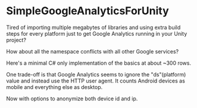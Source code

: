 # SimpleGoogleAnalyticsForUnity


Tired of importing multiple megabytes of libraries and using extra build steps for every platform just to get Google Analytics running in your Unity project?

How about all the namespace conflicts with all other Google services?

Here's a minimal C# only implementation of the basics at about ~300 rows.


One trade-off is that Google Analytics seems to ignore the "ds"(platform) value and instead use the HTTP user agent. It counts Android devices as mobile and everything else as desktop.

Now with options to anonymize both device id and ip.

